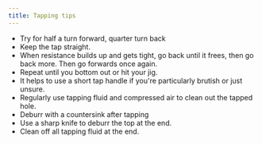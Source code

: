 ```yaml
---
title: Tapping tips
--- 
```

  * Try for half a turn forward, quarter turn back
  * Keep the tap straight.
  * When resistance builds up and gets tight, go back until it frees, then go back more. Then go forwards once again.
  * Repeat until you bottom out or hit your jig.
  * It helps to use a short tap handle if you're particularly brutish or just unsure.
  * Regularly use tapping fluid and compressed air to clean out the tapped hole.
  * Deburr with a countersink after tapping
  * Use a sharp knife to deburr the top at the end.
  * Clean off all tapping fluid at the end.
